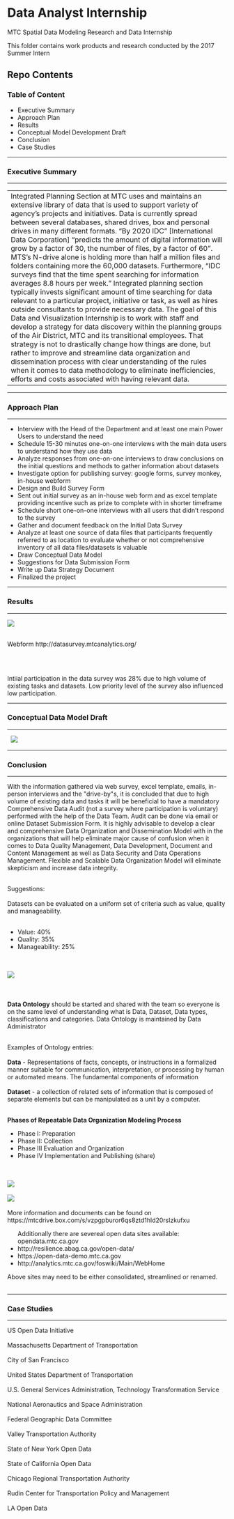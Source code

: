 # Data Analyst Internship
 MTC Spatial Data Modeling Research and Data Internship  

This folder contains work products and research conducted by the 2017 Summer Intern  

## Repo Contents   

### Table of Content
 <ul>
 <li>Executive Summary</li>
 <li>Approach Plan</li>
 <li>Results</li>
 <li>Conceptual Model Development Draft</li>
 <li>Conclusion</li>
 <li>Case Studies</li>
</ul>

**************
### Executive Summary
**************
<table>
<tr><td>Integrated Planning Section at MTC uses and maintains an extensive library of data that is used to support variety of agency’s projects and initiatives. Data is currently spread between several databases, shared drives, box and personal drives in many different formats.  “By 2020 IDC” [International Data Corporation] “predicts the amount of digital information will grow by a factor of 30, the number of files, by a factor of 60”. MTS’s N-drive alone is holding more than half a million files and folders containing more the 60,000 datasets. Furthermore, “IDC surveys find that the time spent searching for information averages 8.8 hours per week.” Integrated planning section typically invests significant amount of time searching for data relevant to a particular project, initiative or task, as well as hires outside consultants to provide necessary data. The goal of this Data and Visualization Internship is to work with staff and develop a strategy for data discovery within the planning groups of the Air District, MTC and its transitional employees. That strategy is not to drastically change how things are done, but rather to improve and streamline data organization and dissemination process with clear understanding of the rules when it comes to data methodology to eliminate inefficiencies, efforts and costs associated with having relevant data.</td></tr></table>

***********
### Approach Plan
***********
<ul>
<li>Interview with the Head of the Department and at least one main Power Users to understand the need</li> 
<li>Schedule 15-30 minutes one-on-one interviews with the main data users to understand how they use data</li> 
<li>Analyze responses from one-on-one interviews to draw conclusions on the initial questions and methods to gather information about datasets</li> 
<li>Investigate option for publishing survey: google forms, survey monkey, in-house webform</li>
<li>Design and Build Survey Form</li>
<li>Sent out initial survey as an in-house web form and as excel template providing incentive such as prize to complete with in shorter timeframe</li>
<li>Schedule short one-on-one interviews with all users that didn’t respond to the survey</li> 
<li>Gather and document feedback on the Initial Data Survey</li> 
<li>Analyze at least one source of data files that participants frequently referred to as location to evaluate whether or not comprehensive inventory of all data files/datasets is valuable</li>
<li>Draw Conceptual Data Model </li>
<li>Suggestions for Data Submission Form</li>
<li>Write up Data Strategy Document</li>
<li>Finalized the project</li>
</ul>




***********
### Results
***********
<img src="Dataset Mind Map.png"></img><br></br>

<p> Webform http://datasurvey.mtcanalytics.org/</p><br></br>
<p>Intiial participation in the data survey was 28% due to high volume of existing tasks and datasets. Low priority level of the survey also influenced low participation. 

***********
### Conceptual Data Model Draft
***********
  
 <img src="HighLevelConceptualModel.png"></img>

***********
### Conclusion
***********
With the information gathered via web survey, excel template, emails, in-person interviews and the "drive-by"s, it is concluded that due to high volume of existing data and tasks it will be beneficial to have a mandatory Comprehensive Data Audit (not a survey where participation is voluntary) performed with the help of the Data Team. Audit can be done via email or online Dataset Submission Form. It is highly advisable to develop a clear and comprehensive Data Organization and Dissemination Model with in the organizations that will help eliminate major cause of confusion when it comes to Data Quality Management, Data Development, Document and Content Management as well as Data Security and Data Operations Management. Flexible and Scalable Data Organization Model will eliminate skepticism and increase data integrity.<br></br>

Suggestions:<br></br>
Datasets can be evaluated on a uniform set of criteria such as value, quality and manageability. <br></br>
 <ul>
 <li> Value: 40%</li>
 <li>Quality: 35%</li>
 <li>Manageability: 25%</li>
 </ul>
 <br></br>
 <img src="DatasetAssessmentMetrics.png"></img> <br></br>
 <br></br>
<b>Data Ontology</b> should be started and shared with the team so everyone is on the same level of understanding what is Data, Dataset, Data types, classifications and categories. Data Ontology is maintained by Data Administrator<br></br>

 Examples of Ontology entries:<br></br>
  <b>Data</b> - Representations of facts, concepts, or instructions in a formalized manner suitable for communication, interpretation, or processing by human or automated means. The fundamental components of information <br></br>
  <b>Dataset</b> - a collection of related sets of information that is composed of separate elements but can be manipulated as a unit by a computer.<br></br>


 <b>Phases of Repeatable Data Organization Modeling Process</b>
 <ul>
 <li>Phase I: Preparation</li>
 <li>Phase II: Collection</li>
 <li>Phase III Evaluation and Organization</li>
 <li>Phase IV Implementation and Publishing (share)</li>
 </ul>
 <br></br>
 <img src="Phases of Data Organization Modeling.png"></img>
 <br></br>
  <img src="BAM Data Organization Model Diagram.png"></img><br></br>
More information and documents can be found on https://mtcdrive.box.com/s/vzpgpburor6qs8ztd1hld20rslzkufxu
<ul>Additionally there are severeal open data sites available:
opendata.mtc.ca.gov
<li>http://resilience.abag.ca.gov/open-data/</li>
<li>https://open-data-demo.mtc.ca.gov</li>
<li>http://analytics.mtc.ca.gov/foswiki/Main/WebHome</li>
</ul>
Above sites may need to be either consolidated, streamlined or renamed.<br></br>


***********
### Case Studies
***********

US Open Data Initiative<br></br>
Massachusetts Department of Transportation<br></br>
City of San Francisco<br></br>
United States Department of Transportation<br></br>
U.S. General Services Administration, Technology Transformation Service<br></br>
National Aeronautics and Space Administration<br></br>
Federal Geographic Data Committee<br></br>
Valley Transportation Authority<br></br>
State of New York Open Data<br></br>
State of California Open Data<br></br>
Chicago Regional Transportation Authority<br></br>
Rudin Center for Transportation Policy and Management<br></br>
LA Open Data<br></br>
